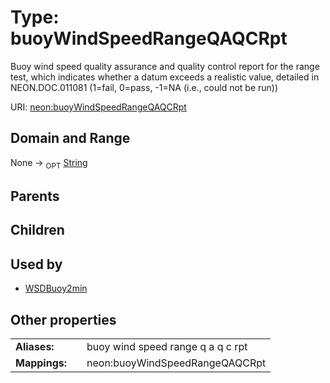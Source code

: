 
# Type: buoyWindSpeedRangeQAQCRpt


Buoy wind speed quality assurance and quality control report for the range test, which indicates whether a datum exceeds a realistic value, detailed in NEON.DOC.011081 (1=fail, 0=pass, -1=NA (i.e., could not be run))

URI: [neon:buoyWindSpeedRangeQAQCRpt](https://data.neonscience.org/buoyWindSpeedRangeQAQCRpt)


## Domain and Range

None ->  <sub>OPT</sub> [String](types/String.md)

## Parents


## Children


## Used by

 * [WSDBuoy2min](WSDBuoy2min.md)

## Other properties

|  |  |  |
| --- | --- | --- |
| **Aliases:** | | buoy wind speed range q a q c rpt |
| **Mappings:** | | neon:buoyWindSpeedRangeQAQCRpt |

